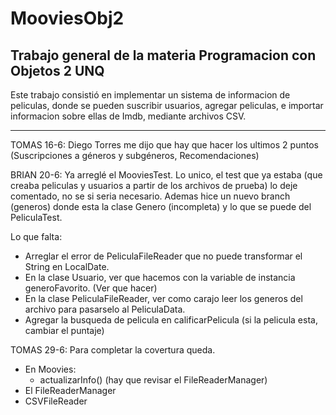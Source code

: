 # MooviesObj2
Trabajo general de la materia Programacion con Objetos 2 UNQ
-----------------------------------------------------------------------------------------------------------------------------------
  Este trabajo consistió en implementar un sistema de informacion de peliculas, donde se pueden suscribir usuarios, agregar peliculas, e importar informacion sobre ellas de Imdb, mediante archivos CSV.
  
-----------------------------------------------------------------------------------------------------------------------------------

TOMAS 16-6: Diego Torres me dijo que hay que hacer los ultimos 2 puntos (Suscripciones a géneros y subgéneros, Recomendaciones)

BRIAN 20-6: Ya arreglé el MooviesTest. Lo unico, el test que ya estaba (que creaba peliculas y usuarios a partir de los archivos de prueba) lo deje comentado, no se si seria necesario. Ademas hice un nuevo branch (generos) donde esta la clase Genero (incompleta) y lo que se puede del PeliculaTest.

Lo que falta:
- Arreglar el error de PeliculaFileReader que no puede transformar el String en LocalDate.
- En la clase Usuario, ver que hacemos con la variable de instancia generoFavorito. (Ver que hacer)
- En la clase PeliculaFileReader, ver como carajo leer los generos del archivo para pasarselo al PeliculaData.
- Agregar la busqueda de pelicula en calificarPelicula (si la pelicula esta, cambiar el puntaje)

TOMAS 29-6:
Para completar la covertura queda.
- En Moovies:
  - actualizarInfo() (hay que revisar el FileReaderManager)
- El FileReaderManager
- CSVFileReader
